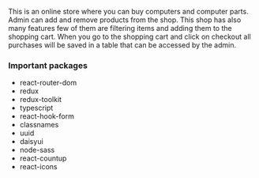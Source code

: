 This is an online store where you can buy computers and computer parts. Admin can add and remove products from the shop. This shop has also many features few of them are filtering items and adding them to the shopping cart. When you go to the shopping cart and click on checkout all purchases will be saved in a table that can be accessed by the admin.



### Important packages

- react-router-dom
- redux
- redux-toolkit
- typescript
- react-hook-form
- classnames
- uuid
- daisyui
- node-sass
- react-countup
- react-icons



 
 
